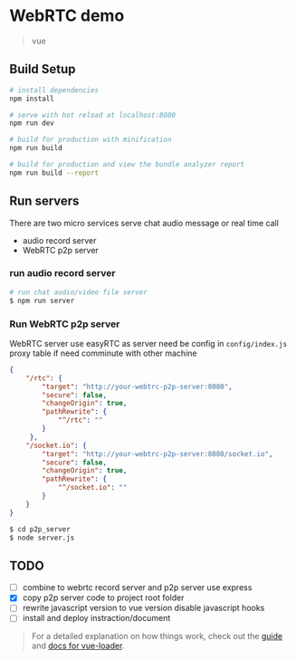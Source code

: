# WebRTC demo

> vue

## Build Setup


``` bash
# install dependencies
npm install

# serve with hot reload at localhost:8080
npm run dev

# build for production with minification
npm run build

# build for production and view the bundle analyzer report
npm run build --report
```
## Run servers
There are two micro services serve chat audio message or real time
call
* audio record server
* WebRTC p2p server
### run audio record server

```bash
# run chat audio/video file server
$ npm run server
```

### Run WebRTC p2p server
WebRTC server use easyRTC as server need be config in
```config/index.js``` proxy table if need comminute with other
machine
```json
{
    "/rtc": {
        "target": "http://your-webtrc-p2p-server:8080",
        "secure": false,
        "changeOrigin": true,
        "pathRewrite": {
            "^/rtc": ""
        }
     },
    "/socket.io": {
        "target": "http://your-webtrc-p2p-server:8080/socket.io",
        "secure": false,
        "changeOrigin": true,
        "pathRewrite": {
            "^/socket.io": ""
        }
    }
}

```
```bash
$ cd p2p_server
$ node server.js
```
## TODO
- [ ] combine to webrtc record server and p2p server use express
- [x] copy p2p server code to project root folder
- [ ] rewrite javascript version to vue version disable javascript hooks
- [ ] install and deploy instraction/document

> For a detailed explanation on how things work, check out the [guide](http://vuejs-templates.github.io/webpack/) and [docs for vue-loader](http://vuejs.github.io/vue-loader).
